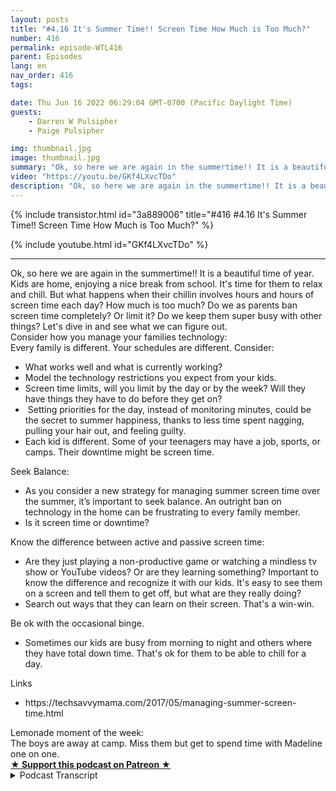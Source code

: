 ```yaml
---
layout: posts
title: "#4.16 It's Summer Time!! Screen Time How Much is Too Much?"
number: 416
permalink: episode-WTL416
parent: Episodes
lang: en
nav_order: 416
tags:

date: Thu Jun 16 2022 06:29:04 GMT-0700 (Pacific Daylight Time)
guests:
    - Darren W Pulsipher
    - Paige Pulsipher

img: thumbnail.jpg
image: thumbnail.jpg
summary: "Ok, so here we are again in the summertime!! It is a beautiful time of year. Kids are home, enjoying a nice break from school. It's time for them to relax and chill. But what happens when their chillin involves hours and hours of screen time each day? How much is too much? Do we as parents ban screen time completely? Or limit it? Do we keep them super busy with other things? Let's dive in and see what we can figure out."
video: "https://youtu.be/GKf4LXvcTDo"
description: "Ok, so here we are again in the summertime!! It is a beautiful time of year. Kids are home, enjoying a nice break from school. It's time for them to relax and chill. But what happens when their chillin involves hours and hours of screen time each day? How much is too much? Do we as parents ban screen time completely? Or limit it? Do we keep them super busy with other things? Let's dive in and see what we can figure out."
---
```


<div>
{% include transistor.html id="3a889006" title="#416 #4.16 It's Summer Time!! Screen Time How Much is Too Much?" %}

{% include youtube.html id="GKf4LXvcTDo" %}
</div>

---

<html><head></head><body><div>Ok, so here we are again in the summertime!! It is a beautiful time of year. Kids are home, enjoying a nice break from school. It's time for them to relax and chill. But what happens when their chillin involves hours and hours of screen time each day? How much is too much? Do we as parents ban screen time completely? Or limit it? Do we keep them super busy with other things? Let's dive in and see what we can figure out.</div><div>Consider how you manage your families technology:</div><div>Every family is different. Your schedules are different. Consider:</div><ul><li>What works well and what is currently working?</li><li>Model the technology restrictions you expect from your kids.</li><li>Screen time limits, will you limit by the day or by the week? Will they have things they have to do before they get on?&nbsp;</li><li>&nbsp;Setting priorities for the day, instead of monitoring minutes, could be the secret to summer happiness, thanks to less time spent nagging, pulling your hair out, and feeling guilty.</li><li>Each kid is different. Some of your teenagers may have a job, sports, or camps. Their downtime might be screen time.&nbsp;</li></ul><div>Seek Balance:</div><ul><li>As you consider a new strategy for managing summer screen time over the summer, it’s important to seek balance. An outright ban on technology in the home can be frustrating to every family member.</li><li>Is it screen time or downtime?</li></ul><div>Know the difference between active and passive screen time:</div><ul><li>Are they just playing a non-productive game or watching a mindless tv show or YouTube videos? Or are they learning something? Important to know the difference and recognize it with our kids. It's easy to see them on a screen and tell them to get off, but what are they really doing?</li><li>Search out ways that they can learn on their screen. That's a win-win.&nbsp;</li></ul><div>Be ok with the occasional binge.&nbsp;</div><ul><li>Sometimes our kids are busy from morning to night and others where they have total down time. That's ok for them to be able to chill for a day.&nbsp;</li></ul><div>Links</div><ul><li>https://techsavvymama.com/2017/05/managing-summer-screen-time.html</li></ul><div>Lemonade moment of the week:</div><div>The boys are away at camp. Miss them but get to spend time with Madeline one on one.</div>
<strong>
  <a href="https://www.patreon.com/wheresthelemonade" target="_donate" rel="payment" title="★ Support this podcast on Patreon ★">★ Support this podcast on Patreon ★</a>
</strong></body></html>

<details>
<summary> Podcast Transcript </summary>

<p></p>

</details>
